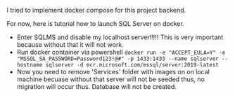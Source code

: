 I tried to implement docker compose for this project backend.

For now, here is tutorial how to launch SQL Server on docker.
- Enter SQLMS and disable my localhost server!!!!! This is very important because without that it will not work.
- Run docker container via powershell 
	```docker run -e "ACCEPT_EULA=Y" -e "MSSQL_SA_PASSWORD=Password123!@#" -p 1433:1433 --name sqlserver --hostname sqlserver -d mcr.microsoft.com/mssql/server:2019-latest```
- Now you need to remove 'Services' folder with images on on local machine becuase without that server will not be seeded thus, no migration will occur thus. Database will not be created.